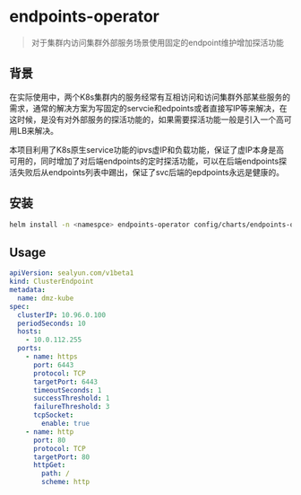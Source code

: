 # endpoints-operator

> 对于集群内访问集群外部服务场景使用固定的endpoint维护增加探活功能

## 背景

在实际使用中，两个K8s集群内的服务经常有互相访问和访问集群外部某些服务的需求，通常的解决方案为写固定的servcie和edpoints或者直接写IP等来解决，在这时候，是没有对外部服务的探活功能的，如果需要探活功能一般是引入一个高可用LB来解决。

本项目利用了K8s原生service功能的ipvs虚IP和负载功能，保证了虚IP本身是高可用的，同时增加了对后端endpoints的定时探活功能，可以在后端endpoints探活失败后从endpoints列表中踢出，保证了svc后端的epdpoints永远是健康的。

## 安装

```bash
helm install -n <namespce> endpoints-operator config/charts/endpoints-operator
```

## Usage

```yaml
apiVersion: sealyun.com/v1beta1
kind: ClusterEndpoint
metadata:
  name: dmz-kube
spec:
  clusterIP: 10.96.0.100
  periodSeconds: 10
  hosts:
    - 10.0.112.255
  ports:
    - name: https
      port: 6443
      protocol: TCP
      targetPort: 6443
      timeoutSeconds: 1
      successThreshold: 1
      failureThreshold: 3
      tcpSocket:
        enable: true
    - name: http
      port: 80
      protocol: TCP
      targetPort: 80
      httpGet:
        path: /
        scheme: http
```
